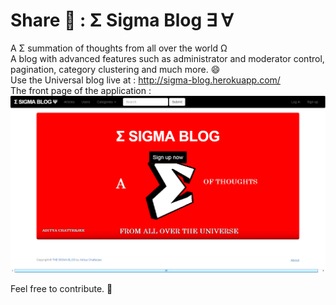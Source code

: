 # Share :angel: : Σ Sigma Blog ∃ ∀ <br>
A Σ summation of thoughts from all over the world Ω <br>
A blog with advanced features such as administrator and moderator control, pagination, category clustering and much more. :smile:<br>
Use the Universal blog live at :  http://sigma-blog.herokuapp.com/ <br>
The front page of the application :<br>
![alt text](Preview/preview.png " Sigma Blog ")<br>

Feel free to contribute. :pray:

